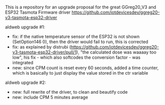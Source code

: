 This is a repository for an upgrade proposal for the great GGreg20_V3 and ESP32 Tasmota Firmware driver
https://github.com/iotdevicesdev/ggreg20-v3-tasmota-esp32-driver

aldweb upgrade #1:
- fix: if the native temperature sensor of the ESP32 is not shown (SetOption146 0), then the driver would fail to run, this is corrected
- fix: as explained by distrubi (https://github.com/iotdevicesdev/ggreg20-v3-tasmota-esp32-driver/pull/1), "the calculated dose was waaaay too low", his fix - which also softcodes the conversion factor - was integrated
- new: since CPM count is reset every 60 seconds, added a time counter, which is basically to just display the value stored in the ctr variable
 
aldweb upgrade #2:
- new: full rewrite of the driver, to clean and beautify code
- new: include CPM 5 minutes average
 
